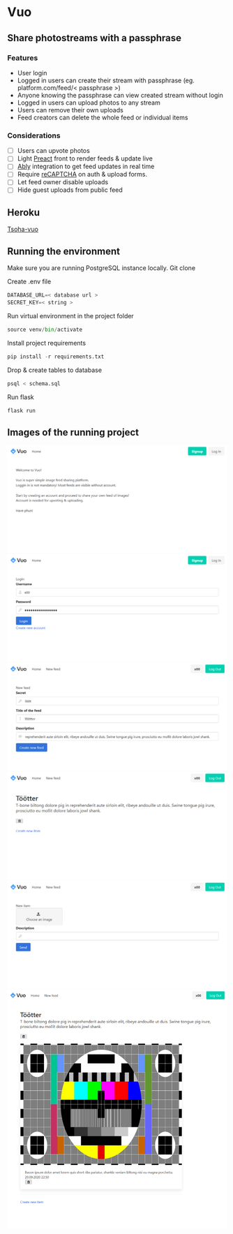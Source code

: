 # Vuo
## Share photostreams with a passphrase

### Features
- User login
- Logged in users can create their stream with passphrase (eg. platform.com/feed/< passphrase >)
- Anyone knowing the passphrase can view created stream without login
- Logged in users can upload photos to any stream
- Users can remove their own uploads
- Feed creators can delete the whole feed or individual items

### Considerations
- [ ] Users can upvote photos
- [ ] Light [Preact](https://preactjs.com/) front to render feeds & update live
- [ ] [Ably](https://www.ably.io/) integration to get feed updates in real time
- [ ] Require [reCAPTCHA](https://www.google.com/recaptcha/about/) on auth & upload forms.
- [ ] Let feed owner disable uploads
- [ ] Hide guest uploads from public feed

## Heroku
[Tsoha-vuo](https://tsoha-vuo.herokuapp.com/)

## Running the environment

Make sure you are running PostgreSQL instance locally.
Git clone

Create .env file
```python
DATABASE_URL=< database url >
SECRET_KEY=< string >
```

Run virtual environment in the project folder
```python
source venv/bin/activate
```

Install project requirements 
```python
pip install -r requirements.txt
```

Drop & create tables to database
```python
psql < schema.sql
```

Run flask
```python
flask run
```

## Images of the running project
![Vuo](https://raw.githubusercontent.com/jaost/tsoha-vuo/master/documentation/VuoIndex.png)
![Vuo](https://raw.githubusercontent.com/jaost/tsoha-vuo/master/documentation/VuoLogin.png)
![Vuo](https://raw.githubusercontent.com/jaost/tsoha-vuo/master/documentation/VuoNewFeed.png)
![Vuo](https://raw.githubusercontent.com/jaost/tsoha-vuo/master/documentation/VuoFeed.png)
![Vuo](https://raw.githubusercontent.com/jaost/tsoha-vuo/master/documentation/VuoNewItem.png)
![Vuo](https://raw.githubusercontent.com/jaost/tsoha-vuo/master/documentation/VuoFeed2.png)


